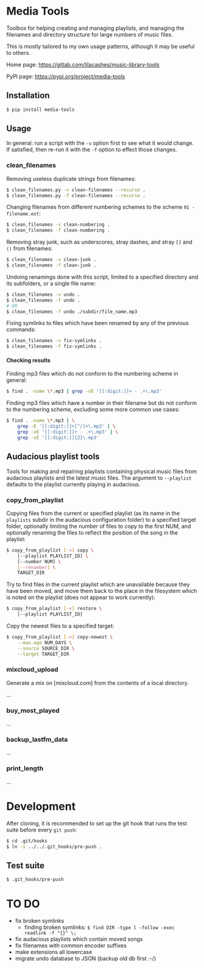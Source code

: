 # Media Tools

Toolbox for helping creating and managing playlists, and managing the filenames and directory
structure for large numbers of music files. 

This is mostly tailored to my own usage patterns, although it may be useful to others. 

Home page: https://gitlab.com/lilacashes/music-library-tools

PyPI page: https://pypi.org/project/media-tools

## Installation

```bash
$ pip install media-tools
```

## Usage

In general: run a script with the `-v` option first to see what it would change. If 
satisfied, then re-run it with the `-f` option to effect those changes.

### clean_filenames

Removing useless duplicate strings from filenames:
```bash
$ clean_filenames.py -v clean-filenames --recurse .
$ clean_filenames.py -f clean-filenames --recurse .
```
Changing filenames from different numbering schemes to the scheme `01 - filename.ext`:
```bash
$ clean_filenames -v clean-numbering .
$ clean_filenames -f clean-numbering .
``` 
Removing stray junk, such as underscores, stray dashes, and stray `[]` and `()` from
filenames:
```bash
$ clean_filenames -v clean-junk .
$ clean_filenames -f clean-junk .
```
Undoing renamings done with this script, limited to a specified directory and its subfolders,
or a single file name:
```bash
$ clean_filenames -v undo .
$ clean_filenames -f undo .
# OR
$ clean_filenames -f undo ./subdir/file_name.mp3
```
Fixing symlinks to files which have been renamed by any of the previous commands:
```bash
$ clean_filenames -v fix-symlinks .
$ clean_filenames -f fix-symlinks .
```

#### Checking results

Finding mp3 files which do not conform to the numbering scheme in general:
```bash
$ find . -name \*.mp3 | grep -vE '[[:digit:]]+ - .+\.mp3'
```
Finding mp3 files which have a number in their filename but do not conform to the numbering scheme,
excluding some more common use cases:
```bash
$ find . -name \*.mp3 | \
    grep -E '[[:digit:]]+[^/]+\.mp3' | \
    grep -vE '[[:digit:]]+ - .+\.mp3' | \
    grep -vE '[[:digit:]]{2}\.mp3'
```

## Audacious playlist tools

Tools for making and repairing playlists containing physical music files from audacious playlists
and the latest music files. The argument to `--playlist` defaults to the playlist currently playing 
in audacious.

### copy_from_playlist
Copying files from the current or specified playlist (as its name in the `playlists` subdir in the 
audacious configuration folder) to a specified target folder, optionally limiting the number of 
files to copy to the first NUM, and optionally renaming the files to reflect the position of the
song in the playlist:
```bash
$ copy_from_playlist [-v] copy \
    [--playlist PLAYLIST_ID] \
    [--number NUM] \
    [--renumber] \
    TARGET_DIR
```
Try to find files in the current playlist which are unavailable because they have been moved, and
move them back to the place in the filesystem which is noted on the playlist (does not appear to 
work currently):
```bash
$ copy_from_playlist [-v] restore \
    [--playlist PLAYLIST_ID]
```
Copy the newest files to a specified target:
```bash
$ copy_from_playlist [-v] copy-newest \
    --max-age NUM_DAYS \
    --source SOURCE_DIR \
    --target TARGET_DIR
```

### mixcloud_upload

Generate a mix on [mixcloud.com] from the contents of a local directory.

...

### buy_most_played

...

### backup_lastfm_data

...

### print_length

...

# Development

After cloning, it is recommended to set up the git hook that runs the test suite before every 
`git push`:
```bash
$ cd .git/hooks
$ ln -s ../../.git_hooks/pre-push .
```

## Test suite

```bash
$ .git_hooks/pre-push
```

# TO DO

* fix broken symlinks
  * finding broken symlinks: `$ find DIR -type l -follow -exec readlink -f "{}" \;`
* fix audacious playlists which contain moved songs
* fix filenames with common encoder suffixes
* make extensions all lowercase
* migrate undo database to JSON (backup old db first :-/)

